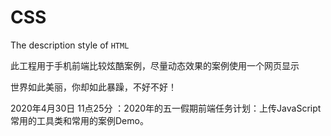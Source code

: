 # CSS
The description style of `HTML`

此工程用于手机前端比较炫酷案例，尽量动态效果的案例使用一个网页显示

世界如此美丽，你却如此暴躁，不好不好！

2020年4月30日 11点25分 ：2020年的五一假期前端任务计划：上传JavaScript常用的工具类和常用的案例Demo。
